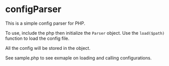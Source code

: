 # configParser
This is a simple config parser for PHP.

To use, include the php then initialize the `Parser` object. Use the `load($path)` function to load the config file.

All the config will be stored in the object. 

See sample.php to see exmaple on loading and calling configurations.

